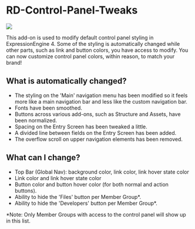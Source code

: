 # RD-Control-Panel-Tweaks

![](https://img.shields.io/badge/ExpressionEngine-4-3784B0.svg)

This add-on is used to modify default control panel styling in ExpressionEngine 4. Some of the styling is automatically changed while other parts, such as link and button colors, you have access to modify. You can now customize control panel colors, within reason, to match your brand!

## What is automatically changed?

- The styling on the 'Main' navigation menu has been modified so it feels more like a main navigation bar and less like the custom navigation bar.
- Fonts have been smoothed.
- Buttons across various add-ons, such as Structure and Assets, have been normalized.
- Spacing on the Entry Screen has been tweaked a little.
- A divided line between fields on the Entry Screen has been added.
- The overflow scroll on upper navigation elements has been removed.

## What can I change?

- Top Bar (Global Nav): background color, link color, link hover state color
- Link color and link hover state color
- Button color and button hover color (for both normal and action buttons).
- Ability to hide the 'Files' button per Member Group*.
- Ability to hide the 'Developers' button per Member Group*.

*Note: Only Member Groups with access to the control panel will show up in this list.
